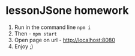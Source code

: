 # lessonJSone homework
1. Run in the command line ```npm i```
2. Then - `npm start`
3. Open page on url - [http://localhost:8080](http://localhost:8080)
4. Enjoy ;)
